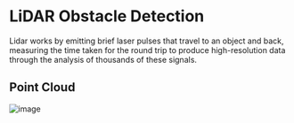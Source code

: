 # LiDAR Obstacle Detection
Lidar works by emitting brief laser pulses that travel to an object and back, measuring the time taken for the round trip to produce high-resolution data through the analysis of thousands of these signals.

## Point Cloud 
![image](https://github.com/user-attachments/assets/5deaac5e-c03b-4686-8b67-2314bbcbdf0d)

